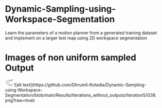 # Dynamic-Sampling-using-Workspace-Segmentation
Learn the parameters of a motion planner from a generated training dataset and implement on a larger test map using 2D workspace segmentation

# Images of non uniform sampled Output
<img src='Results/Iterations_without_outputs/Iteration5/Samled_TM4.png' width='25'>
![alt text](https://github.com/Dhrumil-Kotadia/Dynamic-Sampling-using-Workspace-Segmentation/blob/main/Results/Iterations_without_outputs/Iteration5/G38.png?raw=true)
